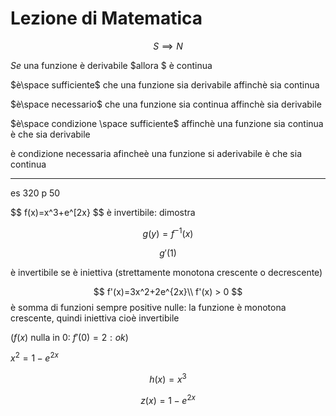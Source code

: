 # Lezione di Matematica

$$
S \implies N
$$

$Se$ una funzione è derivabile $allora $ è continua

$è\space sufficiente$ che una funzione sia derivabile affinchè sia continua

$è\space necessario$ che una funzione sia continua affinchè sia derivabile


$è\space condizione \space sufficiente$ affinchè una funzione sia continua è che sia derivabile

è condizione necessaria afincheè una funzione si aderivabile è che sia continua


---


es 320 p 50

$$
f(x)=x^3+e^[2x}
$$
è invertibile: dimostra

$$
g(y)=f^{-1}(x)
$$

$$
g'(1)
$$


è invertibile se è iniettiva (strettamente monotona crescente o decrescente)

$$
f'(x)=3x^2+2e^{2x}\\
f'(x) > 0
$$ è somma di funzioni sempre positive  nulle: la funzione è monotona crescente, quindi iniettiva cioè invertibile

($f(x)$ nulla in 0: $f'(0)=2: ok$)

$x^2=1-e^{2x}$


$$
h(x)=x^3
$$

$$
z(x)=1-e^{2x}
$$


<!--stackedit_data:
eyJoaXN0b3J5IjpbLTQyMjE3OTQzLDEzNDAyODk5OTcsMTIyNj
c2ODE4Nl19
-->